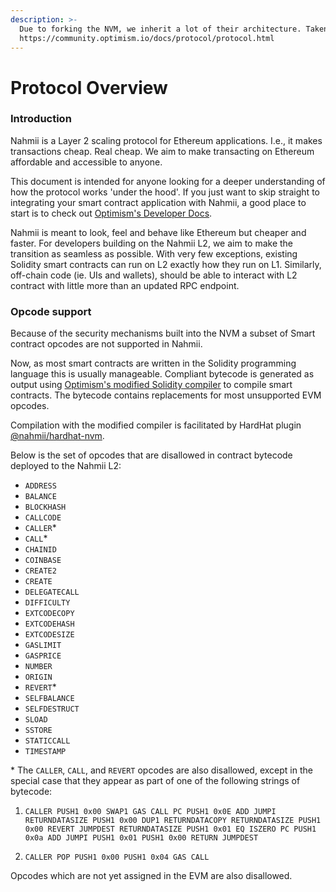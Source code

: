 ```yaml
---
description: >-
  Due to forking the NVM, we inherit a lot of their architecture. Taken from:
  https://community.optimism.io/docs/protocol/protocol.html
---
```


# Protocol Overview

### Introduction <a id="introduction"></a>

Nahmii is a Layer 2 scaling protocol for Ethereum applications. I.e., it makes transactions cheap. Real cheap. We aim to make transacting on Ethereum affordable and accessible to anyone.

This document is intended for anyone looking for a deeper understanding of how the protocol works 'under the hood'. If you just want to skip straight to integrating your smart contract application with Nahmii, a good place to start is to check out [Optimism's Developer Docs](https://community.optimism.io/docs/developers/integration.html).

Nahmii is meant to look, feel and behave like Ethereum but cheaper and faster. For developers building on the Nahmii L2, we aim to make the transition as seamless as possible. With very few exceptions, existing Solidity smart contracts can run on L2 exactly how they run on L1. Similarly, off-chain code \(ie. UIs and wallets\), should be able to interact with L2 contract with little more than an updated RPC endpoint.

### Opcode support <a id="introduction"></a>

Because of the security mechanisms built into the NVM a subset of Smart contract opcodes are not supported in Nahmii. 

Now, as most smart contracts are written in the Solidity programming language this is usually manageable. Compliant bytecode is generated as output using [Optimism's modified Solidity compiler](https://github.com/ethereum-optimism/solc-bin) to compile smart contracts. The bytecode contains replacements for most unsupported EVM opcodes.

Compilation with the modified compiler is facilitated by HardHat plugin [@nahmii/hardhat-nvm](https://www.npmjs.com/package/@nahmii/hardhat-nvm). 

Below is the set of opcodes that are disallowed in contract bytecode deployed to the Nahmii L2:

* `ADDRESS`
* `BALANCE`
* `BLOCKHASH`
* `CALLCODE`
* `CALLER`\*
* `CALL`\*
* `CHAINID`
* `COINBASE`
* `CREATE2`
* `CREATE`
* `DELEGATECALL`
* `DIFFICULTY`
* `EXTCODECOPY`
* `EXTCODEHASH`
* `EXTCODESIZE`
* `GASLIMIT`
* `GASPRICE`
* `NUMBER`
* `ORIGIN`
* `REVERT`\*
* `SELFBALANCE`
* `SELFDESTRUCT`
* `SLOAD`
* `SSTORE`
* `STATICCALL`
* `TIMESTAMP`

\* The `CALLER`, `CALL`, and `REVERT` opcodes are also disallowed, except in the special case that they appear as part of one of the following strings of bytecode:

1. `CALLER PUSH1 0x00 SWAP1 GAS CALL PC PUSH1 0x0E ADD JUMPI RETURNDATASIZE PUSH1 0x00 DUP1 RETURNDATACOPY RETURNDATASIZE PUSH1 0x00 REVERT JUMPDEST RETURNDATASIZE PUSH1 0x01 EQ ISZERO PC PUSH1 0x0a ADD JUMPI PUSH1 0x01 PUSH1 0x00 RETURN JUMPDEST`

2. `CALLER POP PUSH1 0x00 PUSH1 0x04 GAS CALL`

Opcodes which are not yet assigned in the EVM are also disallowed.
